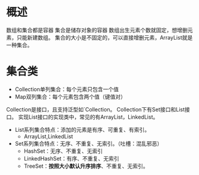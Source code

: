 # 概述
数组和集合都是容器
集合是储存对象的容器
数组出生元素个数就固定，想增删元素，只能新建数组。
集合的大小是不固定的，可以直接增删元素，ArrayList就是一种集合。

# 集合类
- Collection单列集合：每个元素只包含一个值
- Map双列集合：每个元素包含两个值（键值对）

Collection是接口，且支持泛型如`Collection<String>。
Collection下有Set接口和List接口。
实现List接口的实现类中，常见的有ArrayList，LinkedList。


- List系列集合特点：添加的元素是有序、可重复、有索引。
	- ArrayList,LinkedList
- Set系列集合特点：无序、不重复、无索引。（吐槽：混乱邪恶）
	- HashSet：无序、不重复、无索引
	- LinkedHashSet：有序、不重复、无索引
	- TreeSet：**按照大小默认升序排序**、不重复、无索引。

